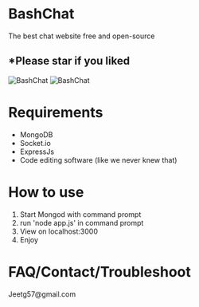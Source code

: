# BashChat
<p>The best chat website free and open-source</p>
<h2>*Please star if you liked</h2>
<img src="http://i.imgur.com/8pkpBlX.png" alt="BashChat">
<img src="http://i.imgur.com/k1HP599.png" alt="BashChat">

<h1>Requirements</h1>
<ul>
<li>MongoDB</li>
<li>Socket.io</li>
<li>ExpressJs</li>
<li>Code editing software (like we never knew that)</li>
</ul>
<h1>How to use</h1>
<ol>
<li>Start Mongod with command prompt</li>
<li>run 'node app.js' in command prompt</li>
<li>View on localhost:3000</li>
<li>Enjoy</li>
</ol>
<h1>FAQ/Contact/Troubleshoot</h1>
<a>Jeetg57@gmail.com</a>
